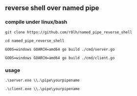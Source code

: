 ## reverse shell over named pipe

### compile under linux/bash
`git clone https://github.com/r0lh/named_pipe_reverse_shell`

`cd named_pipe_reverse_shell`

`GOOS=windows GOARCH=amd64 go build ./cmd/server.go`

`GOOS=windows GOARCH=amd64 go build ./cmd/client.go`

### usage
`.\server.exe \\.\pipe\yourpipename`

`.\client.exe \\.\pipe\yourpipename`

